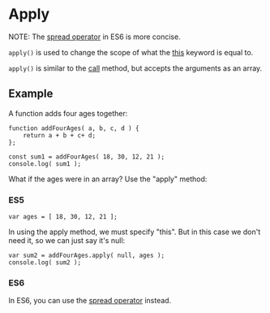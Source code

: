 # Apply

NOTE: The [spread operator](https://github.com/toddcf/code-snippets/blob/master/javascript/objects/arrays/spread-operator.md) in ES6 is more concise.

`apply()` is used to change the scope of what the [this](https://github.com/toddcf/code-snippets/blob/master/javascript/reserved-words/keywords/this.md) keyword is equal to.

`apply()` is similar to the [call](https://github.com/toddcf/code-snippets/blob/master/javascript/objects/functions/methods/call.md) method, but accepts the arguments as an array.

## Example

A function adds four ages together:

```
function addFourAges( a, b, c, d ) {
	return a + b + c+ d;
};

const sum1 = addFourAges( 18, 30, 12, 21 );
console.log( sum1 );
```

What if the ages were in an array? Use the "apply" method:

### ES5

```
var ages = [ 18, 30, 12, 21 ];
```

In using the apply method, we must specify "this". But in this case we don't need it, so we can just say it's null:

```
var sum2 = addFourAges.apply( null, ages );
console.log( sum2 );
```


### ES6

In ES6, you can use the [spread operator](https://github.com/toddcf/code-snippets/blob/master/javascript/objects/arrays/spread-operator.md) instead.
